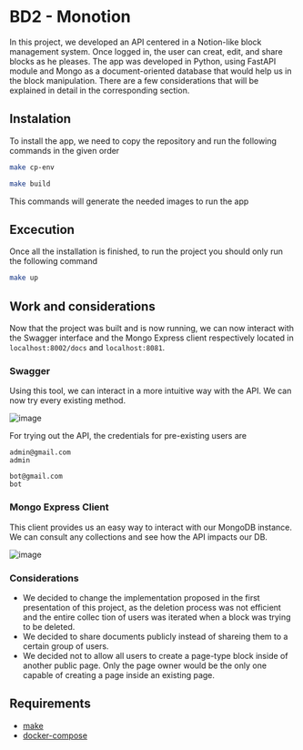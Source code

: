 # BD2 - Monotion

In this project, we developed an API centered in a Notion-like block management system. Once logged in, the user can creat, edit, and share blocks as he pleases.
The app was developed in Python, using FastAPI module and Mongo as a document-oriented database that would help us in the block manipulation. 
There are a few considerations that will be explained in detail in the corresponding section.

## Instalation

To install the app, we need to copy the repository and run the following commands in the given order

```bash
make cp-env
```

```bash
make build
```

This commands will generate the needed images to run the app

## Excecution

Once all the installation is finished, to run the project you should only run the following command

```bash
make up
```

## Work and considerations

Now that the project was built and is now running, we can now interact with the Swagger interface and the Mongo Express client respectively
located in `localhost:8002/docs` and `localhost:8081`.

### Swagger
Using this tool, we can interact in a more intuitive way with the API. We can now try every existing method.

![image](https://user-images.githubusercontent.com/67807553/208692686-aa345d08-7a82-41f0-8d54-8688a9a1d978.png)

For trying out the API, the credentials for pre-existing users are

```
admin@gmail.com
admin
```
```
bot@gmail.com
bot
```

### Mongo Express Client
This client provides us an easy way to interact with our MongoDB instance. We can consult any collections and see how the API impacts our DB.

![image](https://user-images.githubusercontent.com/67807553/208691955-27554042-a7da-4b19-bf2d-79835437ebfe.png)

### Considerations
- We decided to change the implementation proposed in the first presentation of this project, as the deletion process was not efficient and the entire collec
tion of users was iterated when a block was trying to be deleted.
- We decided to share documents publicly instead of shareing them to a certain group of users.
- We decided not to allow all users to create a page-type block inside of another public page. Only the page owner would be the only one capable of creating a
page inside an existing page.

## Requirements
- [make](https://www.gnu.org/software/make/)
- [docker-compose](https://docs.docker.com/compose/)
